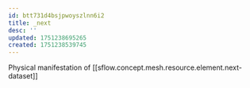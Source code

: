 ```yaml
---
id: btt731d4bsjpwoyszlnn6i2
title: _next
desc: ''
updated: 1751238695265
created: 1751238539745
---
```


Physical manifestation of [[sflow.concept.mesh.resource.element.next-dataset]]